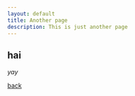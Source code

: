```yaml
---
layout: default
title: Another page
description: This is just another page
---
```


## hai

_yay_

[back](./)
